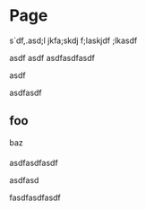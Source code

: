 # Page

s\`df,.asd;l jkfa;skdj f;laskjdf ;lkasdf

asdf asdf asdfasdfasdf

asdf

asdfasdf

## foo 
 baz

####

asdfasdfasdf

asdfasd

fasdfasdfasdf
